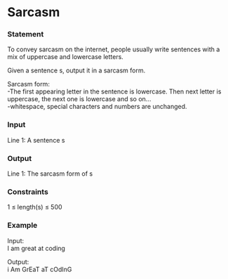 # Sarcasm

### Statement
To convey sarcasm on the internet, people usually write sentences with a mix of uppercase and lowercase letters.

Given a sentence s, output it in a sarcasm form.

Sarcasm form:<br>
-The first appearing letter in the sentence is lowercase. Then next letter is uppercase, the next one is lowercase and so on...<br>
-whitespace, special characters and numbers are unchanged.

### Input
Line 1: A sentence s
### Output
Line 1: The sarcasm form of s
### Constraints
1 ≤ length(s) ≤ 500
### Example
Input:<br>
I am great at coding<br>


Output:<br>
i Am GrEaT aT cOdInG<br>

